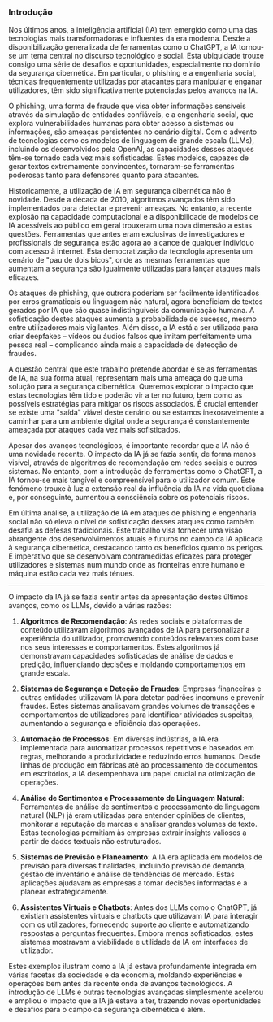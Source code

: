 ### Introdução

Nos últimos anos, a inteligência artificial (IA) tem emergido como uma das tecnologias mais transformadoras e influentes da era moderna. Desde a disponibilização generalizada de ferramentas como o ChatGPT, a IA tornou-se um tema central no discurso tecnológico e social. Esta ubiquidade trouxe consigo uma série de desafios e oportunidades, especialmente no domínio da segurança cibernética. Em particular, o phishing e a engenharia social, técnicas frequentemente utilizadas por atacantes para manipular e enganar utilizadores, têm sido significativamente potenciadas pelos avanços na IA.

O phishing, uma forma de fraude que visa obter informações sensíveis através da simulação de entidades confiáveis, e a engenharia social, que explora vulnerabilidades humanas para obter acesso a sistemas ou informações, são ameaças persistentes no cenário digital. Com o advento de tecnologias como os modelos de linguagem de grande escala (LLMs), incluindo os desenvolvidos pela OpenAI, as capacidades desses ataques têm-se tornado cada vez mais sofisticadas. Estes modelos, capazes de gerar textos extremamente convincentes, tornaram-se ferramentas poderosas tanto para defensores quanto para atacantes.

Historicamente, a utilização de IA em segurança cibernética não é novidade. Desde a década de 2010, algoritmos avançados têm sido implementados para detectar e prevenir ameaças. No entanto, a recente explosão na capacidade computacional e a disponibilidade de modelos de IA acessíveis ao público em geral trouxeram uma nova dimensão a estas questões. Ferramentas que antes eram exclusivas de investigadores e profissionais de segurança estão agora ao alcance de qualquer indivíduo com acesso à internet. Esta democratização da tecnologia apresenta um cenário de "pau de dois bicos", onde as mesmas ferramentas que aumentam a segurança são igualmente utilizadas para lançar ataques mais eficazes.

Os ataques de phishing, que outrora poderiam ser facilmente identificados por erros gramaticais ou linguagem não natural, agora beneficiam de textos gerados por IA que são quase indistinguíveis da comunicação humana. A sofisticação destes ataques aumenta a probabilidade de sucesso, mesmo entre utilizadores mais vigilantes. Além disso, a IA está a ser utilizada para criar deepfakes – vídeos ou áudios falsos que imitam perfeitamente uma pessoa real – complicando ainda mais a capacidade de detecção de fraudes.

A questão central que este trabalho pretende abordar é se as ferramentas de IA, na sua forma atual, representam mais uma ameaça do que uma solução para a segurança cibernética. Queremos explorar o impacto que estas tecnologias têm tido e poderão vir a ter no futuro, bem como as possíveis estratégias para mitigar os riscos associados. É crucial entender se existe uma "saída" viável deste cenário ou se estamos inexoravelmente a caminhar para um ambiente digital onde a segurança é constantemente ameaçada por ataques cada vez mais sofisticados.

Apesar dos avanços tecnológicos, é importante recordar que a IA não é uma novidade recente. O impacto da IA já se fazia sentir, de forma menos visível, através de algoritmos de recomendação em redes sociais e outros sistemas. No entanto, com a introdução de ferramentas como o ChatGPT, a IA tornou-se mais tangível e compreensível para o utilizador comum. Este fenómeno trouxe à luz a extensão real da influência da IA na vida quotidiana e, por conseguinte, aumentou a consciência sobre os potenciais riscos.

Em última análise, a utilização de IA em ataques de phishing e engenharia social não só eleva o nível de sofisticação desses ataques como também desafia as defesas tradicionais. Este trabalho visa fornecer uma visão abrangente dos desenvolvimentos atuais e futuros no campo da IA aplicada à segurança cibernética, destacando tanto os benefícios quanto os perigos. É imperativo que se desenvolvam contramedidas eficazes para proteger utilizadores e sistemas num mundo onde as fronteiras entre humano e máquina estão cada vez mais ténues.

---

O impacto da IA já se fazia sentir antes da apresentação destes últimos avanços, como os LLMs, devido a várias razões:

1. **Algoritmos de Recomendação**: As redes sociais e plataformas de conteúdo utilizavam algoritmos avançados de IA para personalizar a experiência do utilizador, promovendo conteúdos relevantes com base nos seus interesses e comportamentos. Estes algoritmos já demonstravam capacidades sofisticadas de análise de dados e predição, influenciando decisões e moldando comportamentos em grande escala.
    
2. **Sistemas de Segurança e Deteção de Fraudes**: Empresas financeiras e outras entidades utilizavam IA para detetar padrões incomuns e prevenir fraudes. Estes sistemas analisavam grandes volumes de transações e comportamentos de utilizadores para identificar atividades suspeitas, aumentando a segurança e eficiência das operações.
    
3. **Automação de Processos**: Em diversas indústrias, a IA era implementada para automatizar processos repetitivos e baseados em regras, melhorando a produtividade e reduzindo erros humanos. Desde linhas de produção em fábricas até ao processamento de documentos em escritórios, a IA desempenhava um papel crucial na otimização de operações.
    
4. **Análise de Sentimentos e Processamento de Linguagem Natural**: Ferramentas de análise de sentimentos e processamento de linguagem natural (NLP) já eram utilizadas para entender opiniões de clientes, monitorar a reputação de marcas e analisar grandes volumes de texto. Estas tecnologias permitiam às empresas extrair insights valiosos a partir de dados textuais não estruturados.
    
5. **Sistemas de Previsão e Planeamento**: A IA era aplicada em modelos de previsão para diversas finalidades, incluindo previsão de demanda, gestão de inventário e análise de tendências de mercado. Estas aplicações ajudavam as empresas a tomar decisões informadas e a planear estrategicamente.
    
6. **Assistentes Virtuais e Chatbots**: Antes dos LLMs como o ChatGPT, já existiam assistentes virtuais e chatbots que utilizavam IA para interagir com os utilizadores, fornecendo suporte ao cliente e automatizando respostas a perguntas frequentes. Embora menos sofisticados, estes sistemas mostravam a viabilidade e utilidade da IA em interfaces de utilizador.
    

Estes exemplos ilustram como a IA já estava profundamente integrada em várias facetas da sociedade e da economia, moldando experiências e operações bem antes da recente onda de avanços tecnológicos. A introdução de LLMs e outras tecnologias avançadas simplesmente acelerou e ampliou o impacto que a IA já estava a ter, trazendo novas oportunidades e desafios para o campo da segurança cibernética e além.